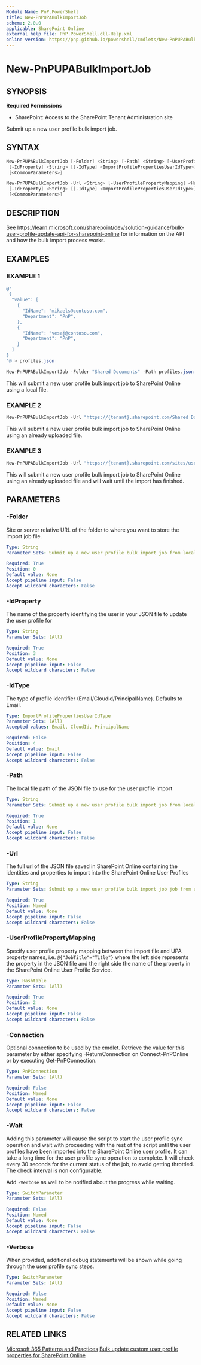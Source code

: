 ```yaml
---
Module Name: PnP.PowerShell
title: New-PnPUPABulkImportJob
schema: 2.0.0
applicable: SharePoint Online
external help file: PnP.PowerShell.dll-Help.xml
online version: https://pnp.github.io/powershell/cmdlets/New-PnPUPABulkImportJob.html
---
```

 
# New-PnPUPABulkImportJob

## SYNOPSIS

**Required Permissions**

* SharePoint: Access to the SharePoint Tenant Administration site

Submit up a new user profile bulk import job.

## SYNTAX

```powershell
New-PnPUPABulkImportJob [-Folder] <String> [-Path] <String> [-UserProfilePropertyMapping] <Hashtable>
 [-IdProperty] <String> [[-IdType] <ImportProfilePropertiesUserIdType>] [-Wait] [-Verbose] [-Connection <PnPConnection>]
 [<CommonParameters>]
```

```powershell
New-PnPUPABulkImportJob -Url <String> [-UserProfilePropertyMapping] <Hashtable>
 [-IdProperty] <String> [[-IdType] <ImportProfilePropertiesUserIdType>] [-Wait] [-Verbose] [-Connection <PnPConnection>]
 [<CommonParameters>]
```

## DESCRIPTION
See https://learn.microsoft.com/sharepoint/dev/solution-guidance/bulk-user-profile-update-api-for-sharepoint-online for information on the API and how the bulk import process works.

## EXAMPLES

### EXAMPLE 1
```powershell
@" 
 {
  "value": [
    {
      "IdName": "mikaels@contoso.com",
      "Department": "PnP",
    },
	{
      "IdName": "vesaj@contoso.com",
      "Department": "PnP",
    }    
  ]
}
"@ > profiles.json

New-PnPUPABulkImportJob -Folder "Shared Documents" -Path profiles.json -IdProperty "IdName" -UserProfilePropertyMapping @{"Department"="Department"}
```

This will submit a new user profile bulk import job to SharePoint Online using a local file.

### EXAMPLE 2
```powershell
New-PnPUPABulkImportJob -Url "https://{tenant}.sharepoint.com/Shared Documents/profiles.json" -IdProperty "IdName" -UserProfilePropertyMapping @{"Department"="Department"}
```

This will submit a new user profile bulk import job to SharePoint Online using an already uploaded file.

### EXAMPLE 3
```powershell
New-PnPUPABulkImportJob -Url "https://{tenant}.sharepoint.com/sites/userprofilesync/Shared Documents/profiles.json" -IdProperty "IdName" -UserProfilePropertyMapping @{"Department"="Department"} -Wait -Verbose
```

This will submit a new user profile bulk import job to SharePoint Online using an already uploaded file and will wait until the import has finished.

## PARAMETERS

### -Folder
Site or server relative URL of the folder to where you want to store the import job file.

```yaml
Type: String
Parameter Sets: Submit up a new user profile bulk import job from local file

Required: True
Position: 0
Default value: None
Accept pipeline input: False
Accept wildcard characters: False
```

### -IdProperty
The name of the property identifying the user in your JSON file to update the user profile for

```yaml
Type: String
Parameter Sets: (All)

Required: True
Position: 3
Default value: None
Accept pipeline input: False
Accept wildcard characters: False
```

### -IdType
The type of profile identifier (Email/CloudId/PrincipalName). Defaults to Email.

```yaml
Type: ImportProfilePropertiesUserIdType
Parameter Sets: (All)
Accepted values: Email, CloudId, PrincipalName

Required: False
Position: 4
Default value: Email
Accept pipeline input: False
Accept wildcard characters: False
```

### -Path
The local file path of the JSON file to use for the user profile import

```yaml
Type: String
Parameter Sets: Submit up a new user profile bulk import job from local file

Required: True
Position: 1
Default value: None
Accept pipeline input: False
Accept wildcard characters: False
```

### -Url
The full url of the JSON file saved in SharePoint Online containing the identities and properties to import into the SharePoint Online User Profiles

```yaml
Type: String
Parameter Sets: Submit up a new user profile bulk import job job from url

Required: True
Position: Named
Default value: None
Accept pipeline input: False
Accept wildcard characters: False
```

### -UserProfilePropertyMapping
Specify user profile property mapping between the import file and UPA property names, i.e. `@{"JobTitle"="Title"}` where the left side represents the property in the JSON file and the right side the name of the property in the SharePoint Online User Profile Service.

```yaml
Type: Hashtable
Parameter Sets: (All)

Required: True
Position: 2
Default value: None
Accept pipeline input: False
Accept wildcard characters: False
```

### -Connection
Optional connection to be used by the cmdlet. Retrieve the value for this parameter by either specifying -ReturnConnection on Connect-PnPOnline or by executing Get-PnPConnection.

```yaml
Type: PnPConnection
Parameter Sets: (All)

Required: False
Position: Named
Default value: None
Accept pipeline input: False
Accept wildcard characters: False
```

### -Wait
Adding this parameter will cause the script to start the user profile sync operation and wait with proceeding with the rest of the script until the user profiles have been imported into the SharePoint Online user profile. It can take a long time for the user profile sync operation to complete. It will check every 30 seconds for the current status of the job, to avoid getting throttled. The check interval is non configurable.

Add `-Verbose` as well to be notified about the progress while waiting.

```yaml
Type: SwitchParameter
Parameter Sets: (All)

Required: False
Position: Named
Default value: None
Accept pipeline input: False
Accept wildcard characters: False
```

### -Verbose
When provided, additional debug statements will be shown while going through the user profile sync steps.

```yaml
Type: SwitchParameter
Parameter Sets: (All)

Required: False
Position: Named
Default value: None
Accept pipeline input: False
Accept wildcard characters: False
```

## RELATED LINKS

[Microsoft 365 Patterns and Practices](https://aka.ms/m365pnp)
[Bulk update custom user profile properties for SharePoint Online](https://learn.microsoft.com/sharepoint/dev/solution-guidance/bulk-user-profile-update-api-for-sharepoint-online)
